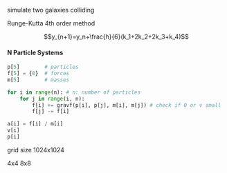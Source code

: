 simulate two galaxies colliding

Runge-Kutta 4th order method

$$y_{n+1}=y_n+\frac{h}{6}(k_1+2k_2+2k_3+k_4)$$



#### N Particle Systems

```python
p[5]        # particles
f[5] = {0}  # forces
m[5]        # masses

for i in range(n): # n: number of particles
	for j in range(i, n):
		f[i] += gravf(p[i], p[j], m[i], m[j]) # check if 0 or v small
		f[j] -= f[i]

a[i] = f[i] / m[i]
v[i]
p[i]
```


grid size 1024x1024

4x4
8x8


